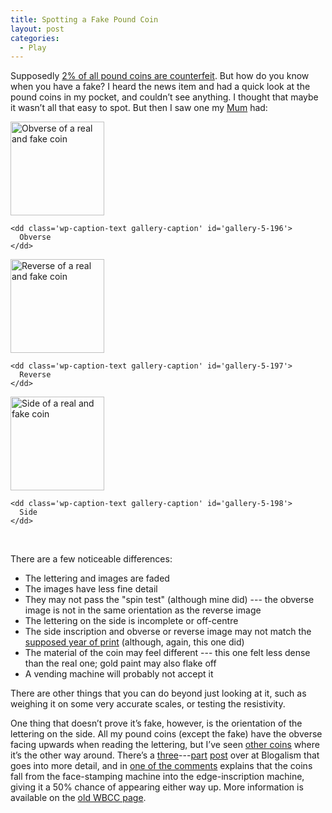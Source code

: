 ```yaml
---
title: Spotting a Fake Pound Coin
layout: post
categories:
  - Play
---
```

Supposedly [2% of all pound coins are counterfeit](http://news.bbc.co.uk/1/hi/magazine/7628930.stm). But how do you know when you have a fake? I heard the news item and had a quick look at the pound coins in my pocket, and couldn’t see anything. I thought that maybe it wasn’t all that easy to spot. But then I saw one my [Mum](https://pictures.scholesmafia.co.uk/index.php/?profile=36) had:

<div id='gallery-5' class='gallery galleryid-22 gallery-columns-3 gallery-size-thumbnail'>
  <dl class='gallery-item'>
    <dt class='gallery-icon landscape'>
      <a href='https://cmbuckley.co.uk/blog/2008/09/24/spotting-a-fake-pound-coin/obverse/'><img width="150" height="150" src="https://cmbuckley.co.uk/files/2008/09/obverse-150x150.jpg" class="attachment-thumbnail size-thumbnail" alt="Obverse of a real and fake coin" aria-describedby="gallery-5-196" srcset="https://cmbuckley.co.uk/files/2008/09/obverse-150x150.jpg 150w, https://cmbuckley.co.uk/files/2008/09/obverse-75x75.jpg 75w, https://cmbuckley.co.uk/files/2008/09/obverse-100x100.jpg 100w" sizes="(max-width: 150px) 100vw, 150px" /></a>
    </dt>
    
    <dd class='wp-caption-text gallery-caption' id='gallery-5-196'>
      Obverse
    </dd>
  </dl>
  
  <dl class='gallery-item'>
    <dt class='gallery-icon landscape'>
      <a href='https://cmbuckley.co.uk/blog/2008/09/24/spotting-a-fake-pound-coin/reverse/'><img width="150" height="150" src="https://cmbuckley.co.uk/files/2008/09/reverse-150x150.jpg" class="attachment-thumbnail size-thumbnail" alt="Reverse of a real and fake coin" aria-describedby="gallery-5-197" srcset="https://cmbuckley.co.uk/files/2008/09/reverse-150x150.jpg 150w, https://cmbuckley.co.uk/files/2008/09/reverse-75x75.jpg 75w, https://cmbuckley.co.uk/files/2008/09/reverse-100x100.jpg 100w" sizes="(max-width: 150px) 100vw, 150px" /></a>
    </dt>
    
    <dd class='wp-caption-text gallery-caption' id='gallery-5-197'>
      Reverse
    </dd>
  </dl>
  
  <dl class='gallery-item'>
    <dt class='gallery-icon landscape'>
      <a href='https://cmbuckley.co.uk/blog/2008/09/24/spotting-a-fake-pound-coin/side/'><img width="150" height="150" src="https://cmbuckley.co.uk/files/2008/09/side-150x150.jpg" class="attachment-thumbnail size-thumbnail" alt="Side of a real and fake coin" aria-describedby="gallery-5-198" srcset="https://cmbuckley.co.uk/files/2008/09/side-150x150.jpg 150w, https://cmbuckley.co.uk/files/2008/09/side-75x75.jpg 75w, https://cmbuckley.co.uk/files/2008/09/side-100x100.jpg 100w" sizes="(max-width: 150px) 100vw, 150px" /></a>
    </dt>
    
    <dd class='wp-caption-text gallery-caption' id='gallery-5-198'>
      Side
    </dd>
  </dl>
  
  <br style="clear: both" />
</div>

There are a few noticeable differences:

  * The lettering and images are faded
  * The images have less fine detail
  * They may not pass the "spin test" (although mine did) --- the obverse image is not in the same orientation as the reverse image
  * The lettering on the side is incomplete or off-centre
  * The side inscription and obverse or reverse image may not match the [supposed year of print](http://www.royalmint.gov.uk/Corporate/facts/coins/OnePoundCoin.aspx) (although, again, this one did)
  * The material of the coin may feel different --- this one felt less dense than the real one; gold paint may also flake off
  * A vending machine will probably not accept it

There are other things that you can do beyond just looking at it, such as weighing it on some very accurate scales, or testing the resistivity.

One thing that doesn’t prove it’s fake, however, is the orientation of the lettering on the side. All my pound coins (except the fake) have the obverse facing upwards when reading the lettering, but I’ve seen [other coins](http://www.flickr.com/photos/skink74/195599914/in/set-72157594200037238/) where it’s the other way around. There’s a [three](http://blog.alism.com/fake-one-pound-coins-part-one/)---[part](http://blog.alism.com/fake-one-pound-coins-part-two/) [post](http://blog.alism.com/fake-one-pound-coins-part-three/) over at Blogalism that goes into more detail, and in [one of the comments](http://blog.alism.com/fake-one-pound-coins-part-one/#comment-3853) explains that the coins fall from the face-stamping machine into the edge-inscription machine, giving it a 50% chance of appearing either way up. More information is available on the [old WBCC page](http://www.wbcc.fsnet.co.uk/sub009d.htm).